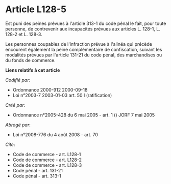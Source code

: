 # Article L128-5

Est puni des peines prévues à l'article 313-1 du code pénal le fait, pour toute personne, de contrevenir aux incapacités
prévues aux articles L. 128-1, L. 128-2 et L. 128-3.

Les personnes coupables de l'infraction prévue à l'alinéa qui précède encourent également la peine complémentaire de
confiscation, suivant les modalités prévues par l'article 131-21 du code pénal, des marchandises ou du fonds de commerce.

**Liens relatifs à cet article**

_Codifié par_:

  - Ordonnance 2000-912 2000-09-18
  - Loi n°2003-7 2003-01-03 art. 50 I (ratification)

_Créé par_:

  - Ordonnance n°2005-428 du 6 mai 2005 - art. 1 () JORF 7 mai 2005

_Abrogé par_:

  - Loi n°2008-776 du 4 août 2008 - art. 70

_Cite_:

  - Code de commerce - art. L128-1
  - Code de commerce - art. L128-2
  - Code de commerce - art. L128-3
  - Code pénal - art. 131-21
  - Code pénal - art. 313-1
